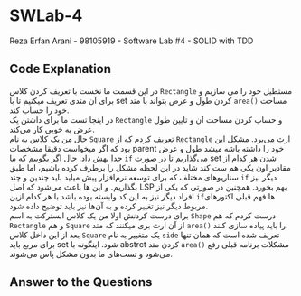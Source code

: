# SWLab-4
Reza Erfan Arani - 98105919 - Software Lab #4 -  SOLID with TDD

## Code Explanation 
در این قسمت ما نخست با تعریف کردن کلاس `Rectangle` مستطیل خود را می سازیم و برای آن متدی تعریف میکنیم تا با set کردن طول و عرض بتواند با متد `area()` مساحت خود را حساب کند.
<br>
در اینجا تست ما برای داشتن یک `Rectangle` و حساب کردن مساحت آن و تایین طول عرض به خوبی کار می‌کند.
<br>
حال من یک کلاس به نام `Square` تعریف کردم که از `Rectangle` ارث می‌برد. مشکل این بود که اگر میخواست دقیقا مشخصات parent خود را داشته باشه میشد طول و عرض جدا بهش داد. حال اگر بگوییم که ما `if` می‌گذاریم تا در صورت set شدن هر کدام از مقادیر اون یکی هم ست کند شاید در این لحظه مشکل را برطرف کرده باشیم، اما طبق سناریوهای مختلف که برای توسعه نرم‌افزار پیش میاید باید چندین و چند `if` دیگر نیز بگذاریم.  و این ها باعث می‌شود که اصل LSP بهم بخورد. همچنین در صورتی که یکی از افراد دیگر نیز به این کد وابسته بوده باشد با هر کدام ازین `if`ها فهم قبلی اکتورهای مربوط دیگر نیز تغییر کرده و به آن‌ها نیز باید توضیح داده شود.
<br>
برای درست کردنش اولا من یک کلاس ابسترکت به اسم `Shape` درست کردم که هم `Rectangle` و هم `Square` از آن ارث بری میکنند که متد `area()` را باید پیاده سازی کنند.
<br>
بعد از این داخل کلاس `Square` یک متغییر به نام `side` تعریف شده است که همان تنها برای مربع باید set شود. اینگونه با abstrct کردن متد `area()` مشکلات برنامه قبلی رفع می‌شود و تست‌های ما بدون مشکل پاس می‌شوند.
<br>
## Answer to the Questions
